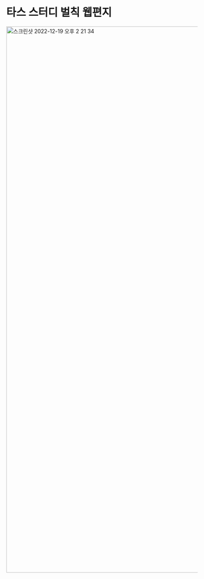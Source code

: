 # 타스 스터디 벌칙 웹편지

<img width="1440" alt="스크린샷 2022-12-19 오후 2 21 34" src="https://user-images.githubusercontent.com/76681519/208353441-3c3d88c9-b201-41dc-834d-e0bded55f0fb.png">
